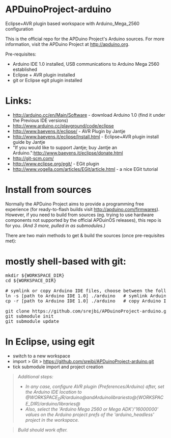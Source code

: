 APDuinoProject-arduino
======================

Eclipse+AVR plugin based workspace with Arduino_Mega_2560 configuration

This is the official repo for the APDuino Project's Arduino sources.
For more information, visit the APDuino Project at http://apduino.org.

Pre-requisites:
* Arduino IDE 1.0 installed, USB communications to Arduino Mega 2560 established
* Eclipse + AVR plugin installed
* git or Eclipse egit plugin installed

Links:
=====
* http://arduino.cc/en/Main/Software - download Arduino 1.0 (find it under the Previous IDE versions)
* http://www.arduino.cc/playground/code/eclipse
* http://www.baeyens.it/eclipse/	- AVR Plugin by Jantje 
* http://www.baeyens.it/eclipse/Install.html	- Eclipse+AVR plugin install guide by Jantje
* "If you would like to support Jantje; buy Jantje an Arduino.":http://www.baeyens.it/eclipse/donate.html
* http://git-scm.com/
* http://www.eclipse.org/egit/	- EGit plugin
* http://www.vogella.com/articles/EGit/article.html - a nice EGit tutorial

Install from sources
====================

Normally the APDuino Project aims to provide a programming free experience (for ready-to-flash builds visit http://apduino.com/firmwares).
However, if you need to build from sources (eg. trying to use hardware components not supported by the official APDuinOS releases), this repo is for you.
_(And 3 more, pulled in as submodules.)_

There are two main methods to get & build the sources (once pre-requisites met):

# mostly shell-based with git:
<pre>
mkdir ${WORKSPACE_DIR}
cd ${WORKSPACE_DIR}

# symlink or copy Arduino IDE files, choose between the following
ln -s [path to Arduino IDE 1.0] ./arduino	# symlink Arduino IDE 1.0 to ${WORKSPACE_DIR}/arduino
cp -r [path to Arduino IDE 1.0] ./arduino	# copy Arduino IDE 1.0 to ${WORKSPACE_DIR}/arduino

git clone https://github.com/srejbi/APDuinoProject-arduino.git
git submodule init
git submodule update
</pre>

# In Eclipse, using egit
* switch to a new workspace
* import > Git > https://github.com/srejbi/APDuinoProject-arduino.git
* tick submodule import and project creation

> _Additional steps:_
> * _In any case, configure AVR plugin (Preferences/Arduino) after, set the Arduino IDE location to @${WORKSPACE_DIR}/arduino@ and Arduino libraries to @${WORKSPACE_DIR}/arduino/libraries@_
> * _Also, select the 'Arduino Mega 2560 or Mega ADK'/'16000000' values on the Arduino project prefs of the 'arduino_headless' project in the workspace._

> _Build should work after._
